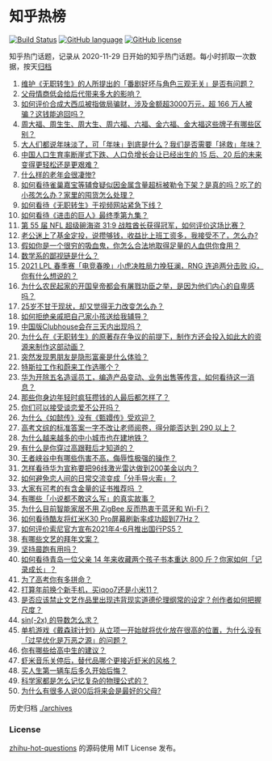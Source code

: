 # 知乎热榜
[![Build Status](https://github.com/ToWeLong/zhihu-hot-questions/workflows/CI/badge.svg)](https://github.com/ToWeLong/zhihu-hot-questions/actions)
[![GitHub language](https://img.shields.io/badge/language-golang-orange.svg)](https://golang.org/)
[![GitHub license](https://img.shields.io/github/license/ToWeLong/zhihu-hot-questions)](https://github.com/ToWeLong/zhihu-hot-questions/blob/main/LICENSE)

知乎热门话题，记录从 2020-11-29 日开始的知乎热门话题。每小时抓取一次数据，按天[归档](./archives)

<!-- BEGIN -->

1. [维护《无职转生》的人所提出的「番剧好坏与角色三观无关」是否有问题？](https://www.zhihu.com/question/442868512)
1. [父母情商低会给后代带来多大的影响？](https://www.zhihu.com/question/38642896)
1. [如何评价合成大西瓜被指做局骗财，涉及金额超3000万元，超 166 万人被骗？这钱能追回吗？](https://www.zhihu.com/question/443284167)
1. [周大福、周生生、周大生、周六福、六福、金六福、金大福这些牌子有哪些区别？](https://www.zhihu.com/question/32209352)
1. [大人们都说年味淡了，可「年味」到底是什么？我们是否需要「拯救」年味？](https://www.zhihu.com/question/442835821)
1. [中国人口生育率断崖式下跌、人口负增长会让已经出生的 15 后、20 后的未来变得更轻松还是更艰难？](https://www.zhihu.com/question/443275766)
1. [什么样的老年会很凄惨?](https://www.zhihu.com/question/442375719)
1. [如何看待雀巢嘉宝等辅食疑似因金属含量超标被勒令下架？是真的吗？吃了的小孩怎么办？家里的囤货怎么处理？](https://www.zhihu.com/question/443271503)
1. [如何看待《无职转生》于视频网站紧急下线？](https://www.zhihu.com/question/443359014)
1. [如何看待《进击的巨人》最终季第九集？](https://www.zhihu.com/question/443336588)
1. [第 55 届 NFL 超级碗海盗 31:9 战胜酋长获得冠军，如何评价这场比赛？](https://www.zhihu.com/question/443410607)
1. [老公迷上了基金定投，说攒够钱，收益比上班工资多，我接受不了，怎么办?](https://www.zhihu.com/question/418202692)
1. [假如你是一个很穷的吸血鬼，你怎么合法地取得足量的人血供你食用？](https://www.zhihu.com/question/443273171)
1. [数学系的鄙视链是什么？](https://www.zhihu.com/question/353756542)
1. [2021 LPL 春季赛「电竞春晚」小虎决胜局力挽狂澜，RNG 连追两分击败 iG，你有什么想说的？](https://www.zhihu.com/question/443340520)
1. [为什么农民起家的开国皇帝都会有屠戮功臣之举，是因为他们内心的自卑感吗？](https://www.zhihu.com/question/19770873)
1. [25岁不甘于现状，却又觉得无力改变怎么办？](https://www.zhihu.com/question/442968097)
1. [如何拒绝亲戚把自己家小孩送给我辅导？](https://www.zhihu.com/question/27775921)
1. [中国版Clubhouse会在三天内出现吗？](https://www.zhihu.com/question/442389365)
1. [为什么在《无职转生》的原著存在争议的前提下，制作方还会投入如此大的资源来制作这部动画？](https://www.zhihu.com/question/442710946)
1. [突然发现男朋友是隐形富豪是什么体验？](https://www.zhihu.com/question/271344191)
1. [特斯拉工作和蔚来工作选哪个？](https://www.zhihu.com/question/440648048)
1. [华为开除五名造谣员工，编造产品变动、业务出售等传言，如何看待这一消息？](https://www.zhihu.com/question/443419622)
1. [那些你身边年轻时疯狂攒钱的人最后都怎样了？](https://www.zhihu.com/question/408964456)
1. [你们可以接受谈恋爱不公开吗？](https://www.zhihu.com/question/440939084)
1. [为什么《如懿传》没有《甄嬛传》受欢迎？](https://www.zhihu.com/question/438321740)
1. [高考文综的标准答案一字不改让老师阅卷，得分能否达到 290 以上？](https://www.zhihu.com/question/443144185)
1. [为什么越来越多的中小城市也在建地铁？](https://www.zhihu.com/question/43550635)
1. [有什么是你穿过高跟鞋后才知道的？](https://www.zhihu.com/question/442307925)
1. [王者峡谷中有哪些伤害不高，侮辱性极强的操作？](https://www.zhihu.com/question/442469641)
1. [怎样看待华为宣称要把96线激光雷达做到200美金以内？](https://www.zhihu.com/question/433267289)
1. [如何避免恋人间的日常交流变成「分手导火索」？](https://www.zhihu.com/question/61320790)
1. [大家有可考的有含金量的证书推荐吗 ？](https://www.zhihu.com/question/428848820)
1. [有哪些「小说都不敢这么写」的真实故事？](https://www.zhihu.com/question/62632556)
1. [为什么目前智能家居不用 ZigBee 反而热衷于蓝牙和 Wi-Fi？](https://www.zhihu.com/question/439169826)
1. [如何看待酷友将红米K30 Pro屏幕刷新率成功超到77Hz？](https://www.zhihu.com/question/443240016)
1. [如何评价索尼官方宣布2021年4-6月推出国行PS5？](https://www.zhihu.com/question/443413969)
1. [有哪些文艺的拜年文案？](https://www.zhihu.com/question/442938241)
1. [坚持晨跑有用吗？](https://www.zhihu.com/question/436666369)
1. [如何看待青岛一位父亲 14 年来收藏两个孩子书本重达 800 斤？你家如何「记录成长」？](https://www.zhihu.com/question/443400556)
1. [为了高考你有多拼命？](https://www.zhihu.com/question/265601359)
1. [打算年前换个新手机，买iqoo7还是小米11？](https://www.zhihu.com/question/440485084)
1. [是否应该禁止文艺作品里出现违背现实道德伦理纲常的设定？创作者如何把握尺度？](https://www.zhihu.com/question/442471252)
1. [sin(-2x) 的导数怎么求？](https://www.zhihu.com/question/431864288)
1. [单机游戏《戴森球计划》从立项一开始就将优化放在很高的位置，为什么没有「过早优化是万恶之源」的问题？](https://www.zhihu.com/question/443301965)
1. [你有哪些给高中生的建议？](https://www.zhihu.com/question/34684896)
1. [虾米音乐关停后，替代品哪个更接近虾米的风格？](https://www.zhihu.com/question/437946909)
1. [买人生第一辆车后多久开始后悔？](https://www.zhihu.com/question/354985985)
1. [科学家都是怎么记忆复杂的物理公式的？](https://www.zhihu.com/question/442791611)
1. [为什么有很多人说00后将来会是最好的父母?](https://www.zhihu.com/question/355612334)

<!-- END -->

历史归档 [./archives](./archives)


### License
[zhihu-hot-questions](https://github.com/towelong/zhihu-hot-questions) 的源码使用 MIT License 发布。